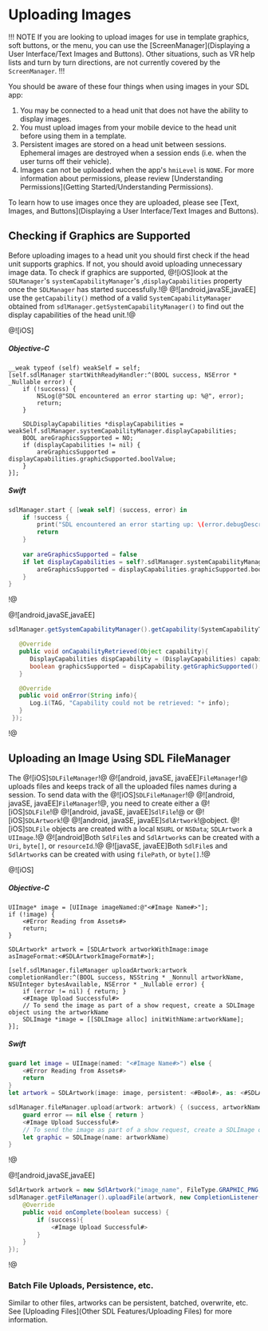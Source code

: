 # Uploading Images

!!! NOTE
If you are looking to upload images for use in template graphics, soft buttons, or the menu, you can use the [ScreenManager](Displaying a User Interface/Text Images and Buttons). Other situations, such as VR help lists and turn by turn directions, are not currently covered by the `ScreenManager`.
!!!

You should be aware of these four things when using images in your SDL app:

1. You may be connected to a head unit that does not have the ability to display images.
2. You must upload images from your mobile device to the head unit before using them in a template.
3. Persistent images are stored on a head unit between sessions. Ephemeral images are destroyed when a session ends (i.e. when the user turns off their vehicle).
4. Images can not be uploaded when the app's `hmiLevel` is `NONE`. For more information about permissions, please review [Understanding Permissions](Getting Started/Understanding Permissions).

To learn how to use images once they are uploaded, please see [Text, Images, and Buttons](Displaying a User Interface/Text Images and Buttons).

## Checking if Graphics are Supported
Before uploading images to a head unit you should first check if the head unit supports graphics. If not, you should avoid uploading unnecessary image data. To check if graphics are supported, @![iOS]look at the `SDLManager`'s `systemCapabilityManager`'s ,`displayCapabilities` property once the `SDLManager` has started successfully.!@ @![android,javaSE,javaEE] use the `getCapability()` method of a valid `SystemCapabilityManager` obtained from `sdlManager.getSystemCapabilityManager()` to find out the display capabilities of the head unit.!@

@![iOS]
##### Objective-C
```objc
__weak typeof (self) weakSelf = self;
[self.sdlManager startWithReadyHandler:^(BOOL success, NSError * _Nullable error) {
    if (!success) {
        NSLog(@"SDL encountered an error starting up: %@", error);
        return;
    }

    SDLDisplayCapabilities *displayCapabilities = weakSelf.sdlManager.systemCapabilityManager.displayCapabilities;
    BOOL areGraphicsSupported = NO;
    if (displayCapabilities != nil) {
        areGraphicsSupported = displayCapabilities.graphicSupported.boolValue;
    }
}];
```

##### Swift
```swift
sdlManager.start { [weak self] (success, error) in
    if !success {
        print("SDL encountered an error starting up: \(error.debugDescription)")
        return
    }
    
    var areGraphicsSupported = false
    if let displayCapabilities = self?.sdlManager.systemCapabilityManager?.displayCapabilities {
        areGraphicsSupported = displayCapabilities.graphicSupported.boolValue
    }
}
```
!@

@![android,javaSE,javaEE]
```java
sdlManager.getSystemCapabilityManager().getCapability(SystemCapabilityType.DISPLAY, new OnSystemCapabilityListener(){

   @Override
   public void onCapabilityRetrieved(Object capability){
      DisplayCapabilities dispCapability = (DisplayCapabilities) capability;
      boolean graphicsSupported = dispCapability.getGraphicSupported();
   }

   @Override
   public void onError(String info){
      Log.i(TAG, "Capability could not be retrieved: "+ info);
   }
 });
```
!@

## Uploading an Image Using SDL FileManager
The @![iOS]`SDLFileManager`!@ @![android, javaSE, javaEE]`FileManager`!@ uploads files and keeps track of all the uploaded files names during a session. To send data with the @![iOS]`SDLFileManager`!@ @![android, javaSE, javaEE]`FileManager`!@, you need to create either a @![iOS]`SDLFile`!@ @![android, javaSE, javaEE]`SdlFile`!@ or @![iOS]`SDLArtwork`!@ @![android, javaSE, javaEE]`SdlArtwork`!@object. @![iOS]`SDLFile` objects are created with a local `NSURL` or `NSData`; `SDLArtwork` a `UIImage`.!@ @![android]Both `SdlFile`s and `SdlArtwork`s can be created with a `Uri`, `byte[]`, or `resourceId`.!@ @![javaSE, javaEE]Both `SdlFile`s and `SdlArtwork`s can be created with using `filePath`, or `byte[]`.!@


@![iOS]
##### Objective-C
```objc
UIImage* image = [UIImage imageNamed:@"<#Image Name#>"];
if (!image) {
    <#Error Reading from Assets#>
    return;
}

SDLArtwork* artwork = [SDLArtwork artworkWithImage:image asImageFormat:<#SDLArtworkImageFormat#>];

[self.sdlManager.fileManager uploadArtwork:artwork completionHandler:^(BOOL success, NSString * _Nonnull artworkName, NSUInteger bytesAvailable, NSError * _Nullable error) {
    if (error != nil) { return; }
    <#Image Upload Successful#>
    // To send the image as part of a show request, create a SDLImage object using the artworkName
    SDLImage *image = [[SDLImage alloc] initWithName:artworkName];
}];
```

##### Swift
```swift
guard let image = UIImage(named: "<#Image Name#>") else {
	<#Error Reading from Assets#>
	return
}
let artwork = SDLArtwork(image: image, persistent: <#Bool#>, as: <#SDLArtworkImageFormat#>)

sdlManager.fileManager.upload(artwork: artwork) { (success, artworkName, bytesAvailable, error) in
    guard error == nil else { return }
    <#Image Upload Successful#>
    // To send the image as part of a show request, create a SDLImage object using the artworkName
    let graphic = SDLImage(name: artworkName)
}
```
!@

@![android,javaSE,javaEE]
```java
SdlArtwork artwork = new SdlArtwork("image_name", FileType.GRAPHIC_PNG, <image byte[]>, false);
sdlManager.getFileManager().uploadFile(artwork, new CompletionListener() {
    @Override
    public void onComplete(boolean success) {
        if (success){
            <#Image Upload Successful#>
        }
    }
});
```
!@

### Batch File Uploads, Persistence, etc.
Similar to other files, artworks can be persistent, batched, overwrite, etc. See [Uploading Files](Other SDL Features/Uploading Files) for more information.
